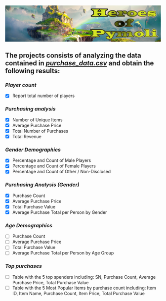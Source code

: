 ![Heroes Of Pymoli](Resources/header.png)

## The projects consists of analyzing the data contained in [*purchase_data.csv*](Resources/purchase_data.csv) and obtain the following results:

### *Player count*
- [X] Report total number of players

### *Purchasing analysis*
- [X] Number of Unique Items
- [X] Average Purchase Price
- [X] Total Number of Purchases
- [X] Total Revenue

### *Gender Demographics*
- [X] Percentage and Count of Male Players
- [X] Percentage and Count of Female Players
- [X] Percentage and Count of Other / Non-Disclosed

### *Purchasing Analysis (Gender)*
- [X] Purchase Count
- [X] Average Purchase Price
- [X] Total Purchase Value
- [X] Average Purchase Total per Person by Gender

### *Age Demographics*
- [ ] Purchase Count
- [ ] Average Purchase Price
- [ ] Total Purchase Value
- [ ] Average Purchase Total per Person by Age Group

### *Top purchases*

- [ ] Table with the 5 top spenders including: SN, Purchase Count, Average Purchase Price, Total Purchase Value
- [ ] Table with the 5 Most Popular Items by purchase count including: Item ID, Item Name, Purchase Count, Item Price, Total Purchase Value
